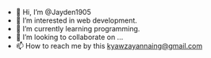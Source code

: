 - 👋 Hi, I’m @Jayden1905
- 👀 I’m interested in web development. 
- 🌱 I’m currently learning programming. 
- 💞️ I’m looking to collaborate on ...
- 📫 How to reach me by this <kyawzayannaing@gmail.com>

<!---
Jayden1905/Jayden1905 is a ✨ special ✨ repository because its `README.md` (this file) appears on your GitHub profile.
You can click the Preview link to take a look at your changes.
--->
